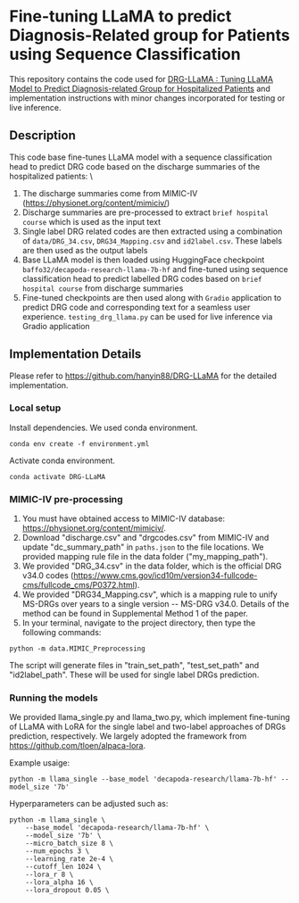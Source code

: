 # Fine-tuning LLaMA to predict Diagnosis-Related group for Patients using Sequence Classification

This repository contains the code used for [DRG-LLaMA : Tuning LLaMA Model to Predict Diagnosis-related Group for Hospitalized Patients](https://arxiv.org/abs/2309.12625) and implementation instructions with minor changes incorporated for testing or live inference.


## Description

This code base fine-tunes LLaMA model with a sequence classification head to predict DRG code based on the discharge summaries of the hospitalized patients: \
1. The discharge summaries come from MIMIC-IV (https://physionet.org/content/mimiciv/)
2. Discharge summaries are pre-processed to extract `brief hospital course` which is used as the input text
3. Single label DRG related codes are then extracted using a combination of `data/DRG_34.csv`, `DRG34_Mapping.csv` and `id2label.csv`. These labels are then used as the output labels
4. Base LLaMA model is then loaded using HuggingFace checkpoint `baffo32/decapoda-research-llama-7b-hf` and fine-tuned using sequence classification head to predict labelled DRG codes based on `brief hospital course` from discharge summaries
5. Fine-tuned checkpoints are then used along with `Gradio` application to predict DRG code and corresponding text for a seamless user experience. `testing_drg_llama.py` can be used for live inference via Gradio application


## Implementation Details
Please refer to https://github.com/hanyin88/DRG-LLaMA for the detailed implementation.

### Local setup
Install dependencies. We used conda environment.
```
conda env create -f environment.yml
```
Activate conda environment.
```
conda activate DRG-LLaMA
```


### MIMIC-IV pre-processing

1) You must have obtained access to MIMIC-IV database: https://physionet.org/content/mimiciv/. 
2) Download "discharge.csv" and "drgcodes.csv" from MIMIC-IV and update "dc_summary_path" in `paths.json` to the file locations. We provided mapping rule file in the data folder ("my_mapping_path").
3) We provided "DRG_34.csv" in the data folder, which is the official DRG v34.0 codes (https://www.cms.gov/icd10m/version34-fullcode-cms/fullcode_cms/P0372.html). 
4) We provided "DRG34_Mapping.csv", which is a mapping rule to unify MS-DRGs over years to a single version -- MS-DRG v34.0. Details of the method can be found in Supplemental Method 1 of the paper.  
5) In your terminal, navigate to the project directory, then type the following commands:
```
python -m data.MIMIC_Preprocessing
```
The script will generate files in "train_set_path", "test_set_path" and "id2label_path". These will be used for single label DRGs prediction.


### Running the models
We provided llama_single.py and llama_two.py, which implement fine-tuning of LLaMA with LoRA for the single label and two-label approaches of DRGs prediction, respectively. We largely adopted the framework from https://github.com/tloen/alpaca-lora.

Example usaige:
```
python -m llama_single --base_model 'decapoda-research/llama-7b-hf' --model_size '7b'
```
Hyperparameters can be adjusted such as:
```
python -m llama_single \
    --base_model 'decapoda-research/llama-7b-hf' \
    --model_size '7b' \
    --micro_batch_size 8 \
    --num_epochs 3 \
    --learning_rate 2e-4 \
    --cutoff_len 1024 \
    --lora_r 8 \
    --lora_alpha 16 \
    --lora_dropout 0.05 \
```